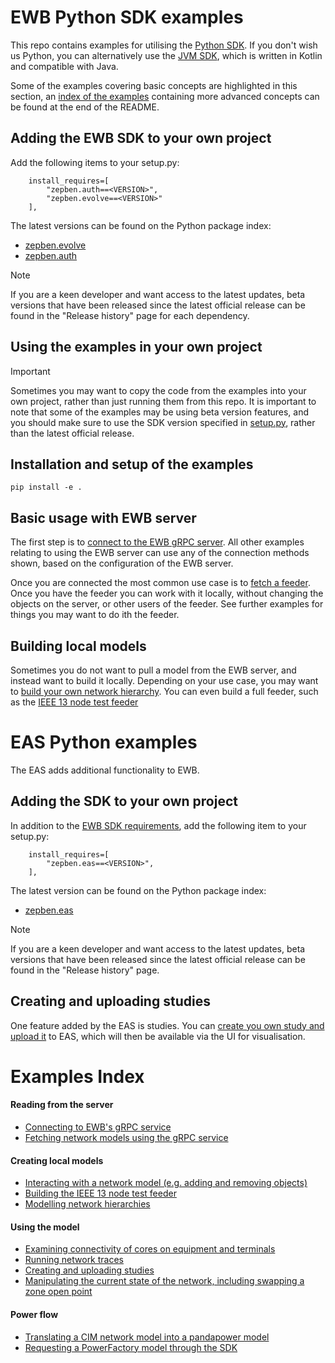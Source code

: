 # EWB Python SDK examples

This repo contains examples for utilising the [Python SDK](https://github.com/zepben/evolve-sdk-python). If you don't wish us Python, you can alternatively use
the [JVM SDK](https://github.com/zepben/evolve-sdk-jvm), which is written in Kotlin and compatible with Java.

Some of the examples covering basic concepts are highlighted in this section, an [index of the examples](#examples-index) containing more advanced concepts can
be found at the end of the README.

## Adding the EWB SDK to your own project

Add the following items to your setup.py:

```
    install_requires=[
        "zepben.auth==<VERSION>",
        "zepben.evolve==<VERSION>"
    ],
```

The latest versions can be found on the Python package index:

* [zepben.evolve](https://pypi.org/project/zepben.evolve/)
* [zepben.auth](https://pypi.org/project/zepben.auth/)

> [!NOTE]  
> If you are a keen developer and want access to the latest updates, beta versions that have been released since the latest official release can be found in
> the "Release history" page for each dependency.

## Using the examples in your own project

> [!IMPORTANT]  
> Sometimes you may want to copy the code from the examples into your own project, rather than just running them from this repo. It is important to note that
> some of the examples may be using beta version features, and you should make sure to use the SDK version specified in [setup.py](setup.py), rather than the
> latest official release.

## Installation and setup of the examples

```
pip install -e .
```

## Basic usage with EWB server

The first step is to [connect to the EWB gRPC server](./src/zepben/examples/connecting_to_grpc_service.py). All other examples relating to using the EWB server
can use any of the connection methods shown, based on the configuration of the EWB server.

Once you are connected the most common use case is to [fetch a feeder](./src/zepben/examples/fetching_network_model.py). Once you have the feeder you can work
with it locally, without changing the objects on the server, or other users of the feeder. See further examples for things you may want to do ith the feeder.

## Building local models

Sometimes you do not want to pull a model from the EWB server, and instead want to build it locally. Depending on your use case, you may want
to [build your own network hierarchy](./src/zepben/examples/network_hierarchy.py). You can even build a full feeder, such as
the [IEEE 13 node test feeder](./src/zepben/examples/ieee_13_node_test_feeder.py)

# EAS Python examples

The EAS adds additional functionality to EWB.

## Adding the SDK to your own project

In addition to the [EWB SDK requirements](#adding-the-ewb-sdk-to-your-own-project), add the following item to your setup.py:

```
    install_requires=[
        "zepben.eas==<VERSION>",
    ],
```

The latest version can be found on the Python package index:

* [zepben.eas](https://pypi.org/project/zepben.eas/)

> [!NOTE]  
> If you are a keen developer and want access to the latest updates, beta versions that have been released since the latest official release can be found in
> the "Release history" page.

## Creating and uploading studies

One feature added by the EAS is studies. You can [create you own study and upload it](./src/zepben/examples/studies/creating_and_uploading_study.py) to EAS,
which will then be available via the UI for visualisation.

# Examples Index

#### Reading from the server

* [Connecting to EWB's gRPC service](src/zepben/examples/connecting_to_grpc_service.py)
* [Fetching network models using the gRPC service](src/zepben/examples/fetching_network_model.py)

#### Creating local models

* [Interacting with a network model (e.g. adding and removing objects)](src/zepben/examples/network_service_interactions.py)
* [Building the IEEE 13 node test feeder](src/zepben/examples/ieee_13_node_test_feeder.py)
* [Modelling network hierarchies](src/zepben/examples/network_hierarchy.py)

#### Using the model

* [Examining connectivity of cores on equipment and terminals](src/zepben/examples/examining_connectivity.py)
* [Running network traces](src/zepben/examples/tracing.py)
* [Creating and uploading studies](src/zepben/examples/studies/creating_and_uploading_study.py)
* [Manipulating the current state of the network, including swapping a zone open point](src/zepben/examples/current_state_manipulations.py)

#### Power flow

* [Translating a CIM network model into a pandapower model](src/zepben/examples/translating_to_pandapower_model.py)
* [Requesting a PowerFactory model through the SDK](src/zepben/examples/request_power_factory_models.py)
